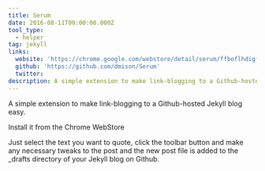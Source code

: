 ```yaml
---
title: Serum
date: 2016-08-11T00:00:00.000Z
tool_type: 
  - helper
tag: jekyll
links:
  website: 'https://chrome.google.com/webstore/detail/serum/ffboflhdigfmnnokjjcmfipgehggjhlj'
  github: 'https://github.com/dmison/Serum'
  twitter:
description: A simple extension to make link-blogging to a Github-hosted Jekyll blog easy.
---
```



A simple extension to make link-blogging to a Github-hosted Jekyll blog easy.

Install it from the Chrome WebStore

Just select the text you want to quote, click the toolbar button and make any necessary tweaks to the post and the new post file is added to the _drafts directory of your Jekyll blog on Github.